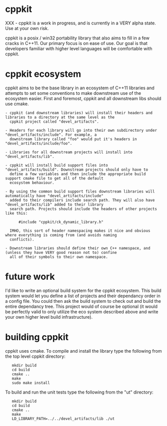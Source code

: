 cppkit
======

XXX - cppkit is a work in progress, and is currently in a VERY alpha state. Use at your own risk.

cppkit is a posix / win32 portability library that also aims to fill in a few cracks in C++11. Our primary focus is on
ease of use. Our goal is that developers familiar with higher level languages will be comfortable with cppkit.

cppkit ecosystem
================

cppkit aims to be the base library in an ecosystem of C++11 libraries and attempts to set some conventions to make
downstream use of the ecosystem easier. First and foremost, cppkit and all downstream libs should use cmake.

    - cppkit (and downstream libraries) will install their headers and libraries to a directory at the same level as the
      cppkit project called "devel_artifacts".

    - Headers for each library will go into their own subdirectory under "devel_artifacts/include". For example, a
      downstream library called "foo" would put it's headers in "devel_artifacts/include/foo".

    - Libraries for all downstream projects will install into "devel_artifacts/lib".

    - cppkit will install build support files into "devel_artifacts/build". Downstream projects should only have to
      define a few variables and then include the appropriate build support cmake file to get all of the default
      ecosystem behaviour.

    - By using the common build support files downstream libraries will automatically have "devel_artifacts/include"
      added to their compilers include search path. They will also have "devel_artifacts/lib" added to their library
      search path. Projects should include the headers of other projects like this:

          #include "cppkit/ck_dynamic_library.h"

      IMHO, this sort of header namespacing makes it nice and obvious where everything is coming from (and avoids naming
      conflicts).

    - Downstream libraries should define their own C++ namespace, and (unless they have VERY good reason not to) confine
      all of their symbols to their own namespace.



future work
===========

I'd like to write an optional build system for the cppkit ecosystem. This build system would let you define a list of
projects and their dependancy order in a config file. You could then ask the build system to check out and build the
entire dependancy tree. This project would of course be optional (it would be perfectly valid to only utilize the
eco system described above and write your own higher level build infrastructure).


building cppkit
===============

cppkit uses cmake. To compile and install the library type the following from the top level cppkit directory:

       mkdir build
       cd build
       cmake ..
       make
       sudo make install

To build and run the unit tests type the following from the "ut" directory:

       mkdir build
       cd build
       cmake ..
       make
       LD_LIBRARY_PATH=../../devel_artifacts/lib ./ut

